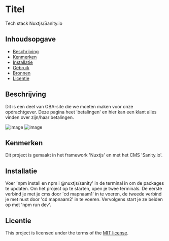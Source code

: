 # Titel
<!-- Geef je project een titel en schrijf in één zin wat het is -->
Tech stack Nuxtjs/Sanity.io

## Inhoudsopgave

  * [Beschrijving](#beschrijving)
  * [Kenmerken](#kenmerken)
  * [Installatie](#installatie)
  * [Gebruik](#gebruik)
  * [Bronnen](#bronnen)
  * [Licentie](#licentie)

## Beschrijving
<!-- In de Beschrijving staat hoe je project er uit ziet, hoe het werkt en wat je er mee kan. -->
Dit is een deel van OBA-site die we moeten maken voor onze opdrachtgever. Deze pagina heet 'betalingen' en hier kan een klant alles vinden over zijn/haar betalingen.
<!-- Voeg een mooie poster visual toe 📸 -->
![image](https://github.com/IvarSchuyt/choices-choices-the-tech-stack/assets/112855849/4cd356e1-6fe5-4633-9984-34c775003aae)
![image](https://github.com/IvarSchuyt/choices-choices-the-tech-stack/assets/112855849/08848601-8e22-4c05-a4af-8beb1576792a)
<!-- Voeg een link toe naar Github Pages 🌐-->

## Kenmerken
<!-- Bij Kenmerken staat welke technieken zijn gebruikt en hoe. Wat is de HTML structuur? Wat zijn de belangrijkste dingen in CSS? Wat is er met Javascript gedaan en hoe? Misschien heb je een framwork of library gebruikt? -->
Dit project is gemaakt in het framework 'Nuxtjs' en met het CMS 'Sanity.io'.

## Installatie
Voer 'npm install en npm i @nuxtjs/sanity' in de terminal in om de packages te updaten. Om het project op te starten, open je twee terminals. De eerste verbind je met je cms door 'cd mapnaam1' in te voeren, de tweede verbind je met nuxt door 'cd mapnaam2' in te voeren. Vervolgens start je ze beiden op met 'npm run dev'.

## Licentie

This project is licensed under the terms of the [MIT license](./LICENSE).

